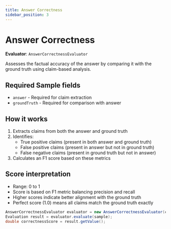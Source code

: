 ```yaml
---
title: Answer Correctness
sidebar_position: 3
---
```


# Answer Correctness

**Evaluator**: `AnswerCorrectnessEvaluator`

Assesses the factual accuracy of the answer by comparing it with the ground truth using claim-based analysis.

## Required Sample fields
- `answer` - Required for claim extraction
- `groundTruth` - Required for comparison with answer

## How it works
1. Extracts claims from both the answer and ground truth
2. Identifies:
   - True positive claims (present in both answer and ground truth)
   - False positive claims (present in answer but not in ground truth)
   - False negative claims (present in ground truth but not in answer)
3. Calculates an F1 score based on these metrics

## Score interpretation
- Range: 0 to 1
- Score is based on F1 metric balancing precision and recall
- Higher scores indicate better alignment with the ground truth
- Perfect score (1.0) means all claims match the ground truth exactly

```java
AnswerCorrectnessEvaluator evaluator = new AnswerCorrectnessEvaluator(chatModel);
Evaluation result = evaluator.evaluate(sample);
double correctnessScore = result.getValue();
```